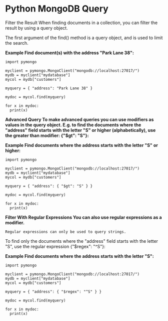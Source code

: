 # Python MongoDB Query

Filter the Result
When finding documents in a collection, you can filter the result by using a query object.

The first argument of the find() method is a query object, and is used to limit the search.

**Example
Find document(s) with the address "Park Lane 38":**

```
import pymongo

myclient = pymongo.MongoClient("mongodb://localhost:27017/")
mydb = myclient["mydatabase"]
mycol = mydb["customers"]

myquery = { "address": "Park Lane 38" }

mydoc = mycol.find(myquery)

for x in mydoc:
  print(x)
```

**Advanced Query
To make advanced queries you can use modifiers as values in the query object.
E.g. to find the documents where the "address" field starts with the letter "S" or higher (alphabetically), use the greater than modifier: {"$gt": "S"}:**

**Example
Find documents where the address starts with the letter "S" or higher:**

```
import pymongo

myclient = pymongo.MongoClient("mongodb://localhost:27017/")
mydb = myclient["mydatabase"]
mycol = mydb["customers"]

myquery = { "address": { "$gt": "S" } }

mydoc = mycol.find(myquery)

for x in mydoc:
  print(x)
```

**Filter With Regular Expressions
You can also use regular expressions as a modifier.**

`
Regular expressions can only be used to query strings.
`

To find only the documents where the "address" field starts with the letter "S", use the regular expression {"$regex": "^S"}:

**Example
Find documents where the address starts with the letter "S":**

```
import pymongo

myclient = pymongo.MongoClient("mongodb://localhost:27017/")
mydb = myclient["mydatabase"]
mycol = mydb["customers"]

myquery = { "address": { "$regex": "^S" } }

mydoc = mycol.find(myquery)

for x in mydoc:
  print(x)
```
